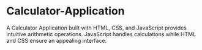 # Calculator-Application
 A Calculator Application built with HTML, CSS, and JavaScript provides intuitive arithmetic operations. JavaScript handles calculations while HTML and CSS ensure an appealing interface. 
